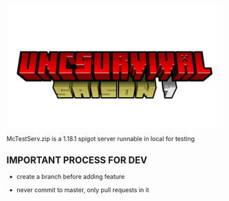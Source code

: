 ![UncSurvival](4K-UNCSURVIVAL.png)


McTestServ.zip is a 1.18.1 spigot server runnable in local for testing

## IMPORTANT PROCESS FOR DEV

- create a branch before adding feature

- never commit to master, only pull requests in it

